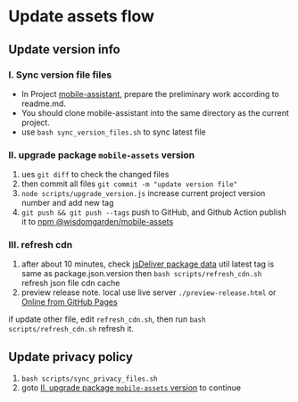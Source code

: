 # Update assets flow

## Update version info

### I. Sync version file files
  - In Project [mobile-assistant](https://gitlab.tronclass.com.cn/lms/mobile-assistant), prepare the preliminary work according to readme.md.
  - You should clone mobile-assistant into the same directory as the current project.
  - use `bash sync_version_files.sh` to sync latest file


### II. upgrade package `mobile-assets` version

1. ues `git diff` to check the changed files
2. then commit all files `git commit -m "update version file"`
3. `node scripts/upgrade_version.js` increase current project version number and add new tag
4. `git push && git push --tags` push to GitHub, and Github Action publish it to [npm @wisdomgarden/mobile-assets](https://www.npmjs.com/package/@wisdomgarden/mobile-assets)

###  III. refresh cdn

1. after about 10 minutes, check [jsDeliver package data](https://data.jsdelivr.com/v1/package/npm/@wisdomgarden/mobile-assets) util latest tag is same as package.json.version then `bash scripts/refresh_cdn.sh` refresh json file cdn cache
2. preview release note. local use live server `./preview-release.html` or [Online from GitHub Pages](https://wisdomgardeninc.github.io/mobile-assets/preview-release.html)

if update other file, edit `refresh_cdn.sh`, then run `bash scripts/refresh_cdn.sh` refresh it.

## Update privacy policy

1. `bash scripts/sync_privacy_files.sh`
2. goto [II. upgrade package `mobile-assets` version](#II-upgrade-package-mobile-assets-version) to continue
